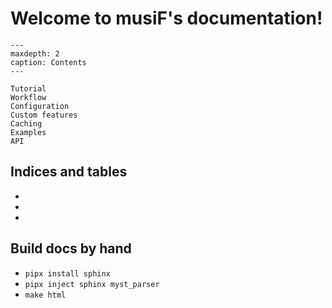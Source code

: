 # Welcome to musiF's documentation!

```{toctree}
---
maxdepth: 2
caption: Contents
---

Tutorial
Workflow
Configuration
Custom features
Caching
Examples
API

```

## Indices and tables

* [](genindex)
* [](modindex)
* [](search)

## Build docs by hand
* `pipx install sphinx`
* `pipx inject sphinx myst_parser`
* `make html`
